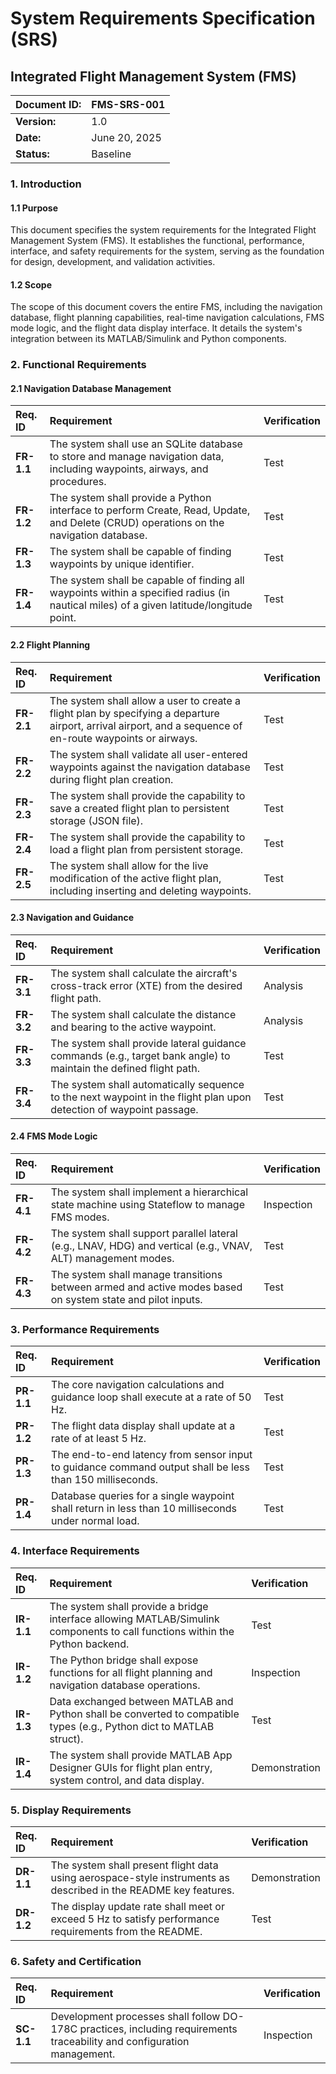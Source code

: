 # **System Requirements Specification (SRS)**

## **Integrated Flight Management System (FMS)**

| Document ID: | FMS-SRS-001 |
| :---- | :---- |
| **Version:** | 1.0 |
| **Date:** | June 20, 2025 |
| **Status:** | Baseline |

### **1\. Introduction**

#### **1.1 Purpose**

This document specifies the system requirements for the Integrated Flight Management System (FMS). It establishes the functional, performance, interface, and safety requirements for the system, serving as the foundation for design, development, and validation activities.

#### **1.2 Scope**

The scope of this document covers the entire FMS, including the navigation database, flight planning capabilities, real-time navigation calculations, FMS mode logic, and the flight data display interface. It details the system's integration between its MATLAB/Simulink and Python components.

### **2\. Functional Requirements**

#### **2.1 Navigation Database Management**

| Req. ID | Requirement | Verification |
| :---- | :---- | :---- |
| **FR-1.1** | The system shall use an SQLite database to store and manage navigation data, including waypoints, airways, and procedures. | Test |
| **FR-1.2** | The system shall provide a Python interface to perform Create, Read, Update, and Delete (CRUD) operations on the navigation database. | Test |
| **FR-1.3** | The system shall be capable of finding waypoints by unique identifier. | Test |
| **FR-1.4** | The system shall be capable of finding all waypoints within a specified radius (in nautical miles) of a given latitude/longitude point. | Test |

#### **2.2 Flight Planning**

| Req. ID | Requirement | Verification |
| :---- | :---- | :---- |
| **FR-2.1** | The system shall allow a user to create a flight plan by specifying a departure airport, arrival airport, and a sequence of en-route waypoints or airways. | Test |
| **FR-2.2** | The system shall validate all user-entered waypoints against the navigation database during flight plan creation. | Test |
| **FR-2.3** | The system shall provide the capability to save a created flight plan to persistent storage (JSON file). | Test |
| **FR-2.4** | The system shall provide the capability to load a flight plan from persistent storage. | Test |
| **FR-2.5** | The system shall allow for the live modification of the active flight plan, including inserting and deleting waypoints. | Test |

#### **2.3 Navigation and Guidance**

| Req. ID | Requirement | Verification |
| :---- | :---- | :---- |
| **FR-3.1** | The system shall calculate the aircraft's cross-track error (XTE) from the desired flight path. | Analysis |
| **FR-3.2** | The system shall calculate the distance and bearing to the active waypoint. | Analysis |
| **FR-3.3** | The system shall provide lateral guidance commands (e.g., target bank angle) to maintain the defined flight path. | Test |
| **FR-3.4** | The system shall automatically sequence to the next waypoint in the flight plan upon detection of waypoint passage. | Test |

#### **2.4 FMS Mode Logic**

| Req. ID | Requirement | Verification |
| :---- | :---- | :---- |
| **FR-4.1** | The system shall implement a hierarchical state machine using Stateflow to manage FMS modes. | Inspection |
| **FR-4.2** | The system shall support parallel lateral (e.g., LNAV, HDG) and vertical (e.g., VNAV, ALT) management modes. | Test |
| **FR-4.3** | The system shall manage transitions between armed and active modes based on system state and pilot inputs. | Test |

### **3\. Performance Requirements**

| Req. ID | Requirement | Verification |
| :---- | :---- | :---- |
| **PR-1.1** | The core navigation calculations and guidance loop shall execute at a rate of 50 Hz. | Test |
| **PR-1.2** | The flight data display shall update at a rate of at least 5 Hz. | Test |
| **PR-1.3** | The end-to-end latency from sensor input to guidance command output shall be less than 150 milliseconds. | Test |
| **PR-1.4** | Database queries for a single waypoint shall return in less than 10 milliseconds under normal load. | Test |

### **4\. Interface Requirements**

| Req. ID | Requirement | Verification |
| :---- | :---- | :---- |
| **IR-1.1** | The system shall provide a bridge interface allowing MATLAB/Simulink components to call functions within the Python backend. | Test |
| **IR-1.2** | The Python bridge shall expose functions for all flight planning and navigation database operations. | Inspection |
| **IR-1.3** | Data exchanged between MATLAB and Python shall be converted to compatible types (e.g., Python dict to MATLAB struct). | Test |
| **IR-1.4** | The system shall provide MATLAB App Designer GUIs for flight plan entry, system control, and data display. | Demonstration |


### **5. Display Requirements**

| Req. ID | Requirement | Verification |
| :---- | :---- | :---- |
| **DR-1.1** | The system shall present flight data using aerospace-style instruments as described in the README key features. | Demonstration |
| **DR-1.2** | The display update rate shall meet or exceed 5 Hz to satisfy performance requirements from the README. | Test |

### **6. Safety and Certification**

| Req. ID | Requirement | Verification |
| :---- | :---- | :---- |
| **SC-1.1** | Development processes shall follow DO-178C practices, including requirements traceability and configuration management. | Inspection |
